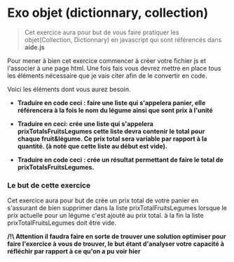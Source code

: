 # Exo objet (dictionnary, collection)

> Cet exercice aura pour but de vous faire pratiquer les objet(Collection, Dictionnary) en javascript qui sont référencés dans **aide.js**

Pour mener à bien cet exercice commencer à créer votre fichier js et l'associer à une page html. Une fois fais vous devrez mettre en place tous les éléments nécessaire que je vais citer afin de le convertir en code.

Voici les éléments dont vous aurez besoin.

- **Traduire en code ceci : faire une liste qui s'appelera panier, elle référencera à la fois le nom du légume ainsi que sont prix à l'unité**

- **Traduire en ceci: crée une liste qui s'appelera prixTotalsFruitsLegumes cette liste devra contenir le total pour chaque fruit&légume. Ce prix total sera variable par rapport à la quantité. (à noté que cette liste au début est vide).**

- **Traduire en code ceci : crée un résultat permettant de faire le total de prixTotalsFruitsLegumes.**

### Le but de cette exercice 

Cet exercice aura pour but de crée un prix total de votre panier en s'assurant de bien supprimer dans la liste prixTotalFruitsLegumes lorsque le prix actuelle pour un légume c'est ajouté au prix total.
à la fin la liste prixTotalFruitsLegumes doit être vide.


**/!\ Attention il faudra faire en sorte de trouver une solution optimiser pour faire l'exercice à vous de trouver, le but étant d'analyser votre capacité à réfléchir par rapport à ce qu'on a pu voir hier**